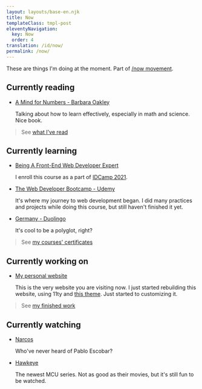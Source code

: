 ```yaml
---
layout: layouts/base-en.njk
title: Now
templateClass: tmpl-post
eleventyNavigation:
  key: Now
  order: 4
translation: /id/now/
permalink: /now/
---
```


These are things I'm doing at the moment. Part of [/now movement](https://nownownow.com).

## Currently reading

- [A Mind for Numbers - Barbara Oakley](https://www.goodreads.com/book/show/18693655-a-mind-for-numbers)

  Talking about how to learn effectively, especially in math and science. Nice book.

> See [what I've read](https://www.goodreads.com/review/list/123404048-muhammad-mufid?shelf=read)

## Currently learning

- [Being A Front-End Web Developer Expert](https://www.dicoding.com/academies/219/)

  I enroll this course as a part of [IDCamp 2021](https://idcamp.indosatooredoo.com/).

- [The Web Developer Bootcamp - Udemy](https://www.udemy.com/course/the-web-developer-bootcamp/)

  It's where my journey to web development began. I did many practices and projects while doing this course, but still haven't finished it yet.

- [Germany - Duolingo](https://www.duolingo.com/course/de/en/Learn-German)

  It's cool to be a polyglot, right?

> See [my courses' certificates](https://www.linkedin.com/in/mufidu/)

## Currently working on

- [My personal website](https://mufidu.com)

  This is the very website you are visiting now. I just started rebuilding this website, using 11ty and [this theme](https://github.com/google/eleventy-high-performance-blog). Just started to customizing it.

> See [my finished work](https://mufidu.com/projects)

## Currently watching

- [Narcos](https://www.imdb.com/title/tt2707408/)

  Who've never heard of Pablo Escobar?

- [Hawkeye](https://www.imdb.com/title/tt10160804/)

  The newest MCU series. Not as good as their movies, but it's still fun to be watched.
